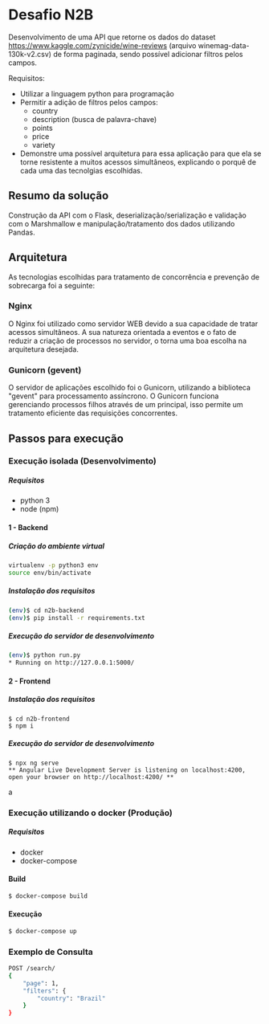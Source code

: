 # Desafio N2B

Desenvolvimento de uma API que retorne os dados do dataset https://www.kaggle.com/zynicide/wine-reviews (arquivo winemag-data-130k-v2.csv) de forma paginada, sendo possível adicionar filtros pelos campos.

Requisitos:
  - Utilizar a linguagem python para programação
  - Permitir a adição de filtros pelos campos: 
    - country
    - description (busca de palavra-chave)
    - points
    - price
    - variety
  - Demonstre uma possível arquitetura para essa aplicação para que ela se torne resistente a muitos acessos simultâneos, explicando o porquê de cada uma das tecnolgias escolhidas.

## Resumo da solução

Construção da API com o Flask, deserialização/serialização e validação com o Marshmallow e manipulação/tratamento dos dados utilizando Pandas. 

## Arquitetura

As tecnologias escolhidas para tratamento de concorrência e prevenção de sobrecarga foi a seguinte:

### Nginx
O Nginx foi utilizado como servidor WEB devido a sua capacidade de tratar acessos simultâneos.  A sua natureza orientada a eventos e o fato de reduzir  a criação de processos no servidor, o torna uma boa escolha na arquitetura desejada.

### Gunicorn (gevent)
O servidor de aplicações escolhido foi o Gunicorn, utilizando a biblioteca "gevent" para processamento assíncrono. O Gunicorn funciona gerenciando processos filhos através de um principal, isso permite um tratamento eficiente das requisições concorrentes.
 

## Passos para execução

### Execução isolada (Desenvolvimento)

##### Requisitos
- python 3
- node (npm)

#### 1 - Backend
##### Criação do ambiente virtual
```sh
virtualenv -p python3 env
source env/bin/activate
```
##### Instalação dos requisitos
```sh
(env)$ cd n2b-backend
(env)$ pip install -r requirements.txt
```
##### Execução do servidor de desenvolvimento
```sh
(env)$ python run.py
* Running on http://127.0.0.1:5000/
```

#### 2 - Frontend
##### Instalação dos requisitos
```
$ cd n2b-frontend
$ npm i
```
##### Execução do servidor de desenvolvimento
```
$ npx ng serve
** Angular Live Development Server is listening on localhost:4200, open your browser on http://localhost:4200/ **
```
a
### Execução utilizando o docker (Produção)

##### Requisitos
- docker
- docker-compose

#### Build
```sh
$ docker-compose build
```
#### Execução
```sh
$ docker-compose up
```

### Exemplo de Consulta
```sh
POST /search/
{ 
	"page": 1,
	"filters": {
		"country": "Brazil"
	}
}
``` 
